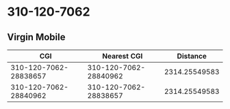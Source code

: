 # 310-120-7062
## Virgin Mobile


| CGI | Nearest CGI | Distance |
|-----|-------------|----------|
| 310-120-7062-28838657 | 310-120-7062-28840962 | 2314.25549583 |
| 310-120-7062-28840962 | 310-120-7062-28838657 | 2314.25549583 |
